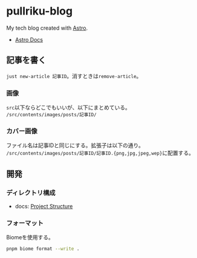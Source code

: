 # pullriku-blog

My tech blog created with [Astro](https://astro.build/).

- [Astro Docs](https://docs.astro.build)

## 記事を書く

`just new-article 記事ID`。消すときは`remove-article`。

### 画像

`src`以下ならどこでもいいが、以下にまとめている。
`/src/contents/images/posts/記事ID/`

### カバー画像

ファイル名は記事IDと同じにする。拡張子は以下の通り。
`/src/contents/images/posts/記事ID/記事ID.{png,jpg,jpeg,wep}`に配置する。

## 開発

### ディレクトリ構成

- docs: [Project Structure](https://docs.astro.build/en/basics/project-structure/)

### フォーマット

Biomeを使用する。

```sh
pnpm biome format --write .
```
